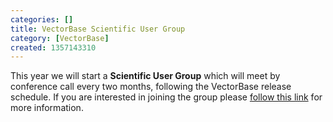 ```yaml
---
categories: []
title: VectorBase Scientific User Group
category: [VectorBase]
created: 1357143310
---
```

This year we will start a <b>Scientific User Group</b> which will meet by conference call every two months, following the VectorBase release schedule. If you are interested in joining the group please <a href="https://www.vectorbase.org/forums/community-announcements/community-news-and-comment/vectorbase-scientific-user-group-0">follow this link</a> for more information. 

